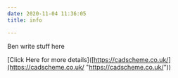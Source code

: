```yaml
---
date: 2020-11-04 11:36:05
title: info

---
```

Ben write stuff here

\[Click Here for more details\]([https://cadscheme.co.uk/](https://cadscheme.co.uk/ "https://cadscheme.co.uk/"))